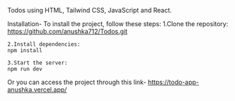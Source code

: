 Todos  using HTML, Tailwind CSS, JavaScript and React.

Installation-
To install the project, follow these steps:
    1.Clone the repository:
    https://github.com/anushka712/Todos.git
    
    2.Install dependencies:
    npm install

    3.Start the server:
    npm run dev


Or you can access the project through this link-
  https://todo-app-anushka.vercel.app/

